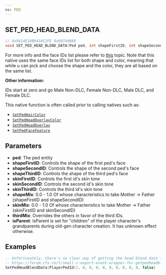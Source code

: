 ```yaml
---
ns: PED
---
```

## SET_PED_HEAD_BLEND_DATA

```c
// 0x9414E18B9434C2FE 0x60746B88
void SET_PED_HEAD_BLEND_DATA(Ped ped, int shapeFirstID, int shapeSecondID, int shapeThirdID, int skinFirstID, int skinSecondID, int skinThirdID, float shapeMix, float skinMix, float thirdMix, BOOL isParent);
```

For more info and the face IDs list please refer to [this](https://gtaforums.com/topic/858970-all-gtao-face-ids-pedset-ped-head-blend-data-explained) topic. Note that this native uses the same face IDs list for both shape and color, meaning that while u can pick and choose the shape and the color, they are all based on the same list.

**Other information:**

IDs start at zero and go Male Non-DLC, Female Non-DLC, Male DLC, and Female DLC.

This native function is often called prior to calling natives such as:
- [`SetPedHairColor`](#_0xBB43F090)
- [`SetPedHeadOverlayColor`](#_0x78935A27)
- [`SetPedHeadOverlay`](#_0xD28DBA90)
- [`SetPedFaceFeature`](#_0x6C8D4458)

## Parameters
* **ped**: The ped entity
* **shapeFirstID**: Controls the shape of the first ped's face
* **shapeSecondID**: Controls the shape of the second ped's face
* **shapeThirdID**: Controls the shape of the third ped's face
* **skinFirstID**: Controls the first id's skin tone
* **skinSecondID**: Controls the second id's skin tone
* **skinThirdID**: Controls the third id's skin tone
* **shapeMix**: 0.0 - 1.0 Of whose characteristics to take Mother -> Father (shapeFirstID and shapeSecondID)
* **skinMix**: 0.0 - 1.0 Of whose characteristics to take Mother -> Father (skinFirstID and skinSecondID)
* **thirdMix**: Overrides the others in favor of the third IDs. 
* **isParent**: IsParent is set for "children" of the player character's grandparents during old-gen character creation. It has unknown effect otherwise.

## Examples
```lua
-- Unfortunately, there's no clear way of getting the head blend data in lua out of the box, but there are wrappers:
-- https://forum.cfx.re/t/small-c-export-event-wrapper-for-getpedheadblenddata/214611
SetPedHeadBlendData(PlayerPedId(), 0, 0, 0, 0, 0, 0, 0, 0, 0, false)
```
